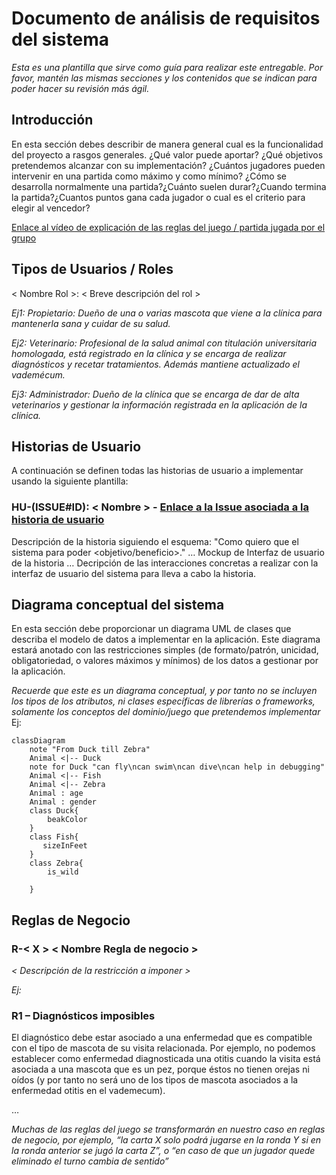 # Documento de análisis de requisitos del sistema

_Esta es una plantilla que sirve como guía para realizar este entregable. Por favor, mantén las mismas secciones y los contenidos que se indican para poder hacer su revisión más ágil._ 

## Introducción

En esta sección debes describir de manera general cual es la funcionalidad del proyecto a rasgos generales. ¿Qué valor puede aportar? ¿Qué objetivos pretendemos alcanzar con su implementación? ¿Cuántos jugadores pueden intervenir en una partida como máximo y como mínimo? ¿Cómo se desarrolla normalmente una partida?¿Cuánto suelen durar?¿Cuando termina la partida?¿Cuantos puntos gana cada jugador o cual es el criterio para elegir al vencedor?

[Enlace al vídeo de explicación de las reglas del juego / partida jugada por el grupo](http://youtube.com)

## Tipos de Usuarios / Roles

< Nombre Rol >: < Breve descripción del rol >

_Ej1: Propietario: Dueño de una o varias mascota que viene a la clínica para mantenerla sana y cuidar de su salud._

_Ej2: Veterinario: Profesional de la salud animal con titulación universitaria homologada, está registrado en la clínica y se encarga de realizar diagnósticos y recetar tratamientos. Además mantiene actualizado el vademécum._

_Ej3: Administrador: Dueño de la clínica que se encarga de dar de alta veterinarios y gestionar la información registrada en la aplicación de la clínica._



## Historias de Usuario

A continuación se definen  todas las historias de usuario a implementar usando la siguiente plantilla:

### HU-(ISSUE#ID): < Nombre > - [Enlace a la Issue asociada a la historia de usuario]()
Descripción de la historia siguiendo el esquema:  "Como <rol> quiero que el sistema <funcionalidad>  para poder <objetivo/beneficio>."
…
Mockup de Interfaz de usuario de la historia
…
Decripción de las interacciones concretas a realizar con la interfaz de usuario del sistema para lleva a cabo la historia. 

## Diagrama conceptual del sistema
En esta sección debe proporcionar un diagrama UML de clases que describa el modelo de datos a implementar en la aplicación. Este diagrama estará anotado con las restricciones simples (de formato/patrón, unicidad, obligatoriedad, o valores máximos y mínimos) de los datos a gestionar por la aplicación. 

_Recuerde que este es un diagrama conceptual, y por tanto no se incluyen los tipos de los atributos, ni clases específicas de librerías o frameworks, solamente los conceptos del dominio/juego que pretendemos implementar_
Ej:

```mermaid
classDiagram
    note "From Duck till Zebra"
    Animal <|-- Duck
    note for Duck "can fly\ncan swim\ncan dive\ncan help in debugging"
    Animal <|-- Fish
    Animal <|-- Zebra
    Animal : age
    Animal : gender
    class Duck{
        beakColor        
    }
    class Fish{
       sizeInFeet
    }
    class Zebra{
        is_wild
        
    }
```

## Reglas de Negocio
### R-< X > < Nombre Regla de negocio >
_< Descripción de la restricción a imponer >_

_Ej:_ 
### R1 – Diagnósticos imposibles
El diagnóstico debe estar asociado a una enfermedad que es compatible con el tipo de mascota de su visita relacionada. Por ejemplo, no podemos establecer como enfermedad diagnosticada una otitis cuando la visita está asociada a una mascota que es un pez, porque éstos no tienen orejas ni oídos (y por tanto no será uno de los tipos de mascota asociados a la enfermedad otitis en el vademecum).

…

_Muchas de las reglas del juego se transformarán en nuestro caso en reglas de negocio, por ejemplo, “la carta X solo podrá jugarse en la ronda Y si en la ronda anterior se jugó la carta Z”, o “en caso de que un jugador quede eliminado el turno cambia de sentido”_


